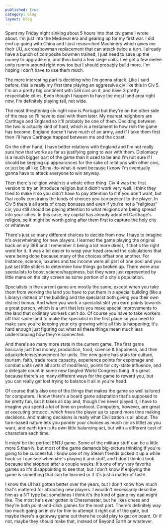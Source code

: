 ```yaml
---
published: true
category: blog
layout: blog
---
```


Spent my Friday night sinking about 5 hours into that civ game I wrote about. I'm just into the Medieval era and gearing up for my first war. I did end up going with China and I just researched Machinery which gives me their UU, a crossbowman replacement that can attack twice a turn. I already have a bunch of composite bowmen trained, I just need to save up the money to upgrade em, and then build a few siege units. I've got a few melee units runnin around right now too but I should probably build more. I'm hoping I don't have to use them much.

The more interesting part is deciding who I'm gonna attack. Like I said before, this is really my first time playing an aggressive civ like this in Civ 5. I'm on a pretty big continent with 5/8 civs on it, and have 3 pretty respectable cities. Even though I happen to have the most land area right now, I'm definitely playing tall, not wide.

The most threatening civ right now is Portugal but they're on the other side of the map so I'll have to deal with them later. My nearest neighbors are Carthage and England so it'll probably be one of them. Deciding between the two is actually kind of hard, which is a testament to how rich the game has become. England doesn't have much of an army, and if I take them first then I'll have Carthage trapped between me and the coast. 

On the other hand, I have better relations with England and I'm not really sure how that works as far as justifying going to war with them. Diplomacy is a much bigger part of the game than it used to be and I'm not sure if I should be keeping up appearances for the sake of relations with other civs, or just be all like China-do-what-it-want because I know I'm eventually gonna have to attack everyone to win anyway. 

Then there's religion which is a whole other thing. Civ 4 was the first version to try an introduce religion but it didn't work very well. I think they tried to make it so you didn't have to pay attention to it if you don't want, but that really constrains the kinds of choices you can present to the player. In Civ 5 there's all sorts of crazy bonuses and even if you're not a "religious" civ, you still should be paying attention to what religions are being spread into your cities. In this case, my capital has already adopted Carthage's religion, so it might be worth going after them first to capture the holy city or whatever.

There's just so many different choices to decide from now, I have to imagine it's overwhelming for new players. I learned the game playing the original back on my 386 and I remember it being a lot more direct, if that's the right word for it. It was a lot easier to wrap your head around the calculations that were being done because many of the choices offset one another. For instance, science, luxuries and tax income were all part of one pool and you just set little sliders to determine how things go broken up. There were also specialists to boost science/happiness, but they were just represented by little mans on the city screen as some portion of a city's population. 

Specialists in the current game are mostly the same, except when you take them from working the land you have to put them in a special building (like a Library) instead of the building and the specialist both giving you their own distinct bonus. And when you work a specialist slot you earn points towards a great person, which is a unit that lets you make special improvements to the land that ordinary workers can't do. Of course you have to take workers off that same land to make the specialist in the first place so you need to make sure you're keeping your city growing while all this is happening; it's hard enough just figuring out what all these things mean much less understanding how they're connected. 

And there's so many more stats in the current game. The first game basically just had money, production, food, science & happiness, and then attack/defense/movement for units. The new game has stats for culture, tourism, faith, trade route capacity, experience points for espionage and combat units (with all sorts of modifiers), points for city-state influence, and a delegate count in some new fangled World Congress thing. It's great because there's so many different ways for the game to reward you, but you can really get lost trying to balance it all in you're head.

Of course that's also one of the things that makes the game so well tailored for computers. I know there's a board game adaptation that's supposed to be pretty fun, but it takes all day and, though I've never played it, I have to imagine you spend a lot of time on protocol. Computers, however, are great at executing protocol, which frees the player up to spend more time making decisions. And making decisions is really what Civilization is all about. The turn-based nature lets you ponder your choices as much (or as little) as you want, and each turn is its own little balancing act, but with a different cast of characters each time.

It might be the perfect ENTJ game. Some of the military stuff can be a little more S than N, but most of the game demands big-picture thinking if you're going to be successful. I know one of my Steam friends picked it up a while back so I can see when she's playing it and stuff, and I don't think it took because she stopped after a couple weeks. It's one of my very favorite games so it's disappointing to see that, but I don't know if enjoying the game is something that can be learned or if it's just a matter of taste. 

I know the UI has gotten better over the years, but I don't know how much that's mattered for attracting new players. I wouldn't necessarily describe him as a NT type but sometimes I think it's the kind of game my dad might like. The most he's ever gotten is Chessmaster, but he likes chess and they're both point-and-click games for the most part. There's definitely way too much going on in civ for him to attempt it right out of the gate, but maybe there's a gateway game out there he could play to get on board. Or if not, maybe they should make that, instead of Beyond Earth or whatever.
